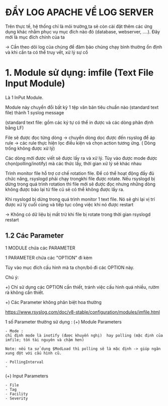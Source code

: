 # ĐẨY LOG APACHE VỀ LOG SERVER
 Trên thực tế, hệ thống chỉ là môi trường,ta sẽ còn cài đặt thêm các ứng dụng khác nhằm phục vụ mục đích nào đó (database, webserver, ....). Đây mới là mục đích chính của ta

-> Cần theo dõi log của chúng để đảm bảo chúng chạy bình thường ổn định và khi cần ta có thể truy vết, xử lý sự cố

# 1. Module sử dụng: imfile (Text File Input Module) 
Là 1 InPut Module.

Module này chuyển đổi bất kỳ 1 tệp văn bản tiêu chuẩn nào (standard text file) thành 1 syslog message

(standard text file: gồm các ký tự có thể in được và các dòng phân định bằng LF)

File sẽ được đọc từng dòng -> chuyển dòng dọc được đến rsyslog để áp rule -> các rule thực hiện lọc điều kiện và chọn action tương ứng. ( Dòng trống không được xử lý) 

Các dòng mới được viết sẽ được lấy ra và xử lý. Tùy vào được mode được chọn(polling/inotify) mà các thức lấy, thời gian xử lý sẽ khác nhau

Trình monitor file hỗ trợ cơ chế rotation file. Để có thể hoạt động đầy đủ chức năng, rsyslogd phải chạy trongkhi file được rotate. Nếu rsyslogd bị dừng trong quá trình rotation thì file mới sẽ được đọc nhưng những dòng không được báo lại từ file cũ sẽ có thể không được lấy ra.

Khi rsyslogd bị dừng trong quá trình monitor 1 text file. Nó sẽ ghi lại vị trí được xử lý cuối cùng và tiếp tục công việc khi nó được restart

-> Không có dữ liệu bị mất trừ khi file bị rotate trong thời gian rsyslogd restart

## 1.2 Các Parameter 
1 MODULE chứa các PARAMETER

1 PARAMETER chứa các "OPTION" đi kèm

Tùy vào mục đích cấu hình mà ta chọn/bỏ đi các OPTION này.

Chú ý: 

+) Chỉ sử dụng các OPTION cần thiết,  tránh việc cấu hình quá nhiều, rườm rà không cần thiết.

+) Các Parameter không phân biệt hoa thường

https://www.rsyslog.com/doc/v8-stable/configuration/modules/imfile.html

1 số Parameter thường sử dụng :
(+) Module Parameters

    - Mode :
    chỉ định mode là inotify (được khuyến nghị)  hay polling (mặc định của imfile; tốn tài nguyên và chậm hơn)

    Note: nếu ta sử dụng $ModLoad thì polling sẽ là mặc định -> giúp ngăn xung đột với cấu hình cũ.

    - PollingInterval
    - 

(+) Input Parameters

    - File
    - Tag
    - Facility
    - Severity
    